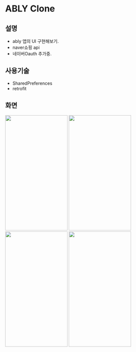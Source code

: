 # ABLY Clone

## 설명
  - ably 앱의 UI 구현해보기.
  - naver쇼핑 api
  - 네이버Oauth 추가중.
  
## 사용기술
  - SharedPreferences
  - retrofit

## 화면
  <img src="https://user-images.githubusercontent.com/46836642/103177629-8f982b80-48bf-11eb-81eb-98b9c9a10278.png"  width="200" height="370">
  <img src="https://user-images.githubusercontent.com/46836642/103177650-b0608100-48bf-11eb-9b8d-6b2d9b807491.png"  width="200" height="370">
  <img src="https://user-images.githubusercontent.com/46836642/103177672-cff7a980-48bf-11eb-9031-b727e85c3ef1.png"  width="200" height="370">
  <img src="https://user-images.githubusercontent.com/46836642/103177684-e7369700-48bf-11eb-800b-1d5d181a8760.png"  width="200" height="370">


